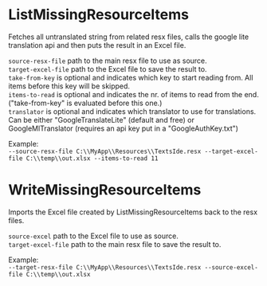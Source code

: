 # ListMissingResourceItems
Fetches all untranslated string from related resx files, calls the google lite translation api and then puts the result in an Excel file.  

`source-resx-file` path to the main resx file to use as source.  
`target-excel-file` path to the Excel file to save the result to.  
`take-from-key` is optional and indicates which key to start reading from. All items before this key will be skipped.  
`items-to-read` is optional and indicates the nr. of items to read from the end. ("take-from-key" is evaluated before this one.)  
`translator` is optional and indicates which translator to use for translations. Can be either "GoogleTranslateLite" (default and free) or GoogleMlTranslator (requires an api key put in a "GoogleAuthKey.txt")  

Example:  
`--source-resx-file C:\\MyApp\\Resources\\TextsIde.resx --target-excel-file C:\\temp\\out.xlsx --items-to-read 11`

# WriteMissingResourceItems
Imports the Excel file created by ListMissingResourceItems back to the resx files.  

`source-excel` path to the Excel file to use as source.  
`target-excel-file` path to the main resx file to save the result to.  

Example:  
`--target-resx-file C:\\MyApp\\Resources\\TextsIde.resx --source-excel-file C:\\temp\\out.xlsx`
